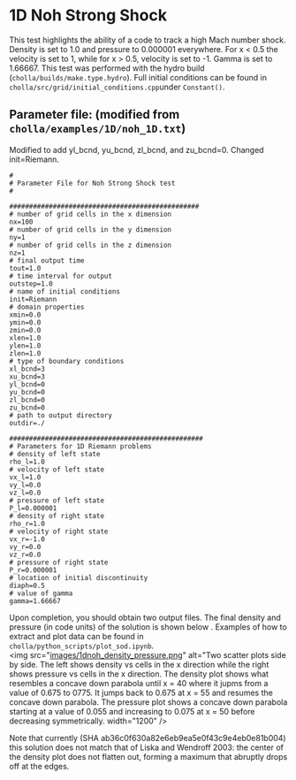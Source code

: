 # 1D Noh Strong Shock
This test highlights the ability of a code to track a high Mach number shock. Density is set to 1.0 and pressure to 0.000001 everywhere. For x \< 0.5 the velocity is set to 1, while for x \> 0.5, velocity is set to -1. Gamma is set to 1.66667. This test was performed with the hydro build (`cholla/builds/make.type.hydro`). Full initial conditions can be found in `cholla/src/grid/initial_conditions.cpp`under `Constant()`. 

## Parameter file: (modified from `cholla/examples/1D/noh_1D.txt`)
Modified to add yl_bcnd, yu_bcnd, zl_bcnd, and zu_bcnd=0. Changed init=Riemann. 
```
#
# Parameter File for Noh Strong Shock test
#

################################################
# number of grid cells in the x dimension
nx=100
# number of grid cells in the y dimension
ny=1
# number of grid cells in the z dimension
nz=1
# final output time
tout=1.0
# time interval for output
outstep=1.0
# name of initial conditions
init=Riemann
# domain properties
xmin=0.0
ymin=0.0
zmin=0.0
xlen=1.0
ylen=1.0
zlen=1.0
# type of boundary conditions
xl_bcnd=3
xu_bcnd=3
yl_bcnd=0
yu_bcnd=0
zl_bcnd=0
zu_bcnd=0
# path to output directory
outdir=./

#################################################
# Parameters for 1D Riemann problems
# density of left state
rho_l=1.0
# velocity of left state
vx_l=1.0
vy_l=0.0
vz_l=0.0
# pressure of left state
P_l=0.000001
# density of right state
rho_r=1.0
# velocity of right state
vx_r=-1.0
vy_r=0.0
vz_r=0.0
# pressure of right state
P_r=0.000001
# location of initial discontinuity
diaph=0.5
# value of gamma
gamma=1.66667
```
Upon completion, you should obtain two output files. The final density and pressure (in code units) of the solution is shown below .  Examples of how to extract and plot data can be found in `cholla/python_scripts/plot_sod.ipynb`.  
<img src="[images/1dnoh_density_pressure.png](https://github.com/evazlimen/cholla-example-tests/blob/main/images/1dnoh_density_pressure.png)" alt="Two scatter plots side by side. The left shows density vs cells in the x direction while the right shows pressure vs cells in the x direction. The density plot shows what resembles a concave down parabola until x = 40 where it jupms from a value of 0.675 to 0775. It jumps back to 0.675 at x = 55 and resumes the concave down parabola. The pressure plot shows a concave down parabola starting at a value of 0.055 and increasing to 0.075 at x = 50 before decreasing symmetrically. width="1200" />  

Note that currently (SHA ab36c0f630a82e6eb9ea5e0f43c9e4eb0e81b004) this solution does not match that of Liska and Wendroff 2003: the center of the density plot does not flatten out, forming a maximum that abruptly drops off at the edges. 

